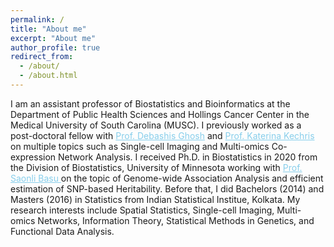 ```yaml
---
permalink: /
title: "About me"
excerpt: "About me"
author_profile: true
redirect_from: 
  - /about/
  - /about.html
---
```


I am an assistant professor of Biostatistics and Bioinformatics at the Department of Public Health Sciences and Hollings Cancer Center in the Medical University of South Carolina (MUSC). I previously worked as a post-doctoral fellow with <a href="https://scholar.google.com/citations?user=L14IppEAAAAJ&hl=en" style="color:skyblue;"> Prof. Debashis Ghosh</a> and <a href="http://csph.ucdenver.edu/Sites/Kechris/" style="color:skyblue;"> Prof. Katerina Kechris</a> on multiple topics such as Single-cell Imaging and Multi-omics Co-expression Network Analysis. I received Ph.D. in Biostatistics in 2020 from the Division of Biostatistics, 
University of Minnesota working with <a href="http://www.biostat.umn.edu/~saonli/" style="color:skyblue;"> Prof. Saonli Basu </a> on the topic of Genome-wide Association Analysis and efficient estimation of SNP-based Heritability.
Before that, I did Bachelors (2014) and Masters (2016) in Statistics from Indian Statistical Institue, Kolkata. My research interests include Spatial Statistics, Single-cell Imaging, Multi-omics Networks, Information Theory, Statistical Methods in Genetics, and Functional Data Analysis.
